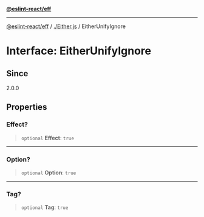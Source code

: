 [**@eslint-react/eff**](../../README.md)

***

[@eslint-react/eff](../../README.md) / [./Either.js](../README.md) / EitherUnifyIgnore

# Interface: EitherUnifyIgnore

## Since

2.0.0

## Properties

### Effect?

> `optional` **Effect**: `true`

***

### Option?

> `optional` **Option**: `true`

***

### Tag?

> `optional` **Tag**: `true`
